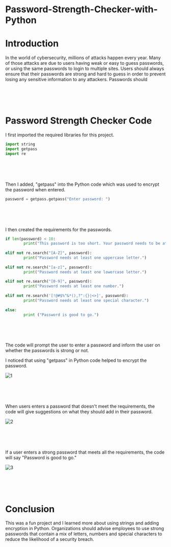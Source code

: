 # Password-Strength-Checker-with-Python

# Introduction
In the world of cybersecurity, millions of attacks happen every year. Many of those attacks are due to users having weak or easy to guess passwords, or using the same passwords to login to multiple sites. Users should always ensure that their passwords are strong and hard to guess in order to prevent losing any sensitive information to any attackers. Passwords should 

<br>
<br>
<br>


# Password Strength Checker Code

I first imported the required libraries for this project.

```python
import string
import getpass
import re
```

<br>
<br>
<br>

Then I added, "getpass" into the Python code which was used to encrypt the password when entered.
```python
password = getpass.getpass("Enter password: ")
```

<br>
<br>
<br>

I then created the requirements for the passwords.
```python
if len(password) < 10:
        print("This password is too short. Your password needs to be at least 10 characters long.")
        
elif not re.search("[A-Z]", password):
        print("Password needs at least one uppercase letter.")
        
elif not re.search("[a-z]", password):
        print("Password needs at least one lowercase letter.")
        
elif not re.search("[0-9]", password):
        print("Password needs at least one number.")
        
elif not re.search('[!@#$%^&*(),?":{}|<>]', password):
        print("Password needs at least one special character.")
        
else:
        print ("Password is good to go.")
```

<br>
<br>
<br>

The code will prompt the user to enter a password and inform the user on whether the passwords is strong or not.

I noticed that using "getpass" in Python code helped to encrypt the password. 

![1](https://github.com/obi298/Password-Strength-Checker-with-Python/assets/90945162/bdba1860-0c94-443a-bda4-06a8ac8dd22f)

<br>
<br>
<br>

When users enters a password that doesn't meet the requirements, the code will give suggestions on what they should add in their password.


![2](https://github.com/obi298/Password-Strength-Checker-with-Python/assets/90945162/829a9804-06b0-4df1-960b-e3de0f9970cf)

<br>
<br>
<br>

If a user enters a strong password that meets all the requirements, the code will say "Password is good to go."

![3](https://github.com/obi298/Password-Strength-Checker-with-Python/assets/90945162/093ccda2-e638-4ef8-8c66-1b37eb9783b4)

<br>
<br>
<br>

# Conclusion

This was a fun project and I learned more about using strings and adding encryption in Python. Organizations should advise employees to use strong passwords that contain a mix
of letters, numbers and special characters to reduce the likelihood of a security breach.











